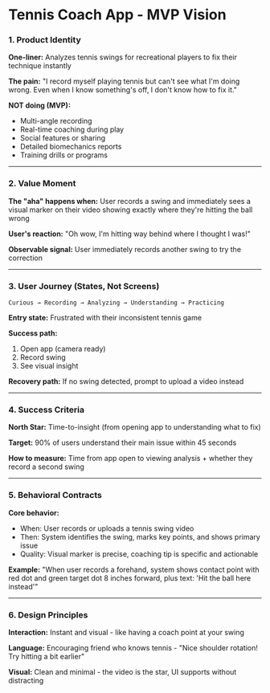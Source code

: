 # Tennis Coach App - MVP Vision 

### 1. Product Identity
**One-liner:** Analyzes tennis swings for recreational players to fix their technique instantly

**The pain:** "I record myself playing tennis but can't see what I'm doing wrong. Even when I know something's off, I don't know how to fix it."

**NOT doing (MVP):**
- Multi-angle recording
- Real-time coaching during play
- Social features or sharing
- Detailed biomechanics reports
- Training drills or programs

---

### 2. Value Moment
**The "aha" happens when:** User records a swing and immediately sees a visual marker on their video showing exactly where they're hitting the ball wrong

**User's reaction:** "Oh wow, I'm hitting way behind where I thought I was!"

**Observable signal:** User immediately records another swing to try the correction

---

### 3. User Journey (States, Not Screens)
```
Curious → Recording → Analyzing → Understanding → Practicing
```

**Entry state:** Frustrated with their inconsistent tennis game

**Success path:** 
1. Open app (camera ready)
2. Record swing
3. See visual insight

**Recovery path:** If no swing detected, prompt to upload a video instead

---

### 4. Success Criteria
**North Star:** Time-to-insight (from opening app to understanding what to fix)

**Target:** 90% of users understand their main issue within 45 seconds

**How to measure:** Time from app open to viewing analysis + whether they record a second swing

---

### 5. Behavioral Contracts
**Core behavior:**
- When: User records or uploads a tennis swing video
- Then: System identifies the swing, marks key points, and shows primary issue
- Quality: Visual marker is precise, coaching tip is specific and actionable

**Example:** "When user records a forehand, system shows contact point with red dot and green target dot 8 inches forward, plus text: 'Hit the ball here instead'"

---

### 6. Design Principles
**Interaction:** Instant and visual - like having a coach point at your swing

**Language:** Encouraging friend who knows tennis - "Nice shoulder rotation! Try hitting a bit earlier"

**Visual:** Clean and minimal - the video is the star, UI supports without distracting